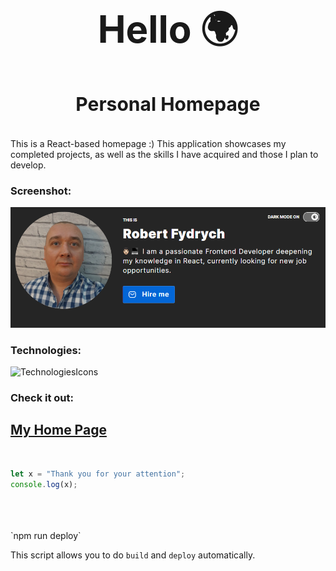<div align="center">
<h1 style="font-size: 60px;">Hello 🌍</h1>
</div>

<div align="center">
<h1 style="font-size: 30px;">Personal Homepage</h1>
</div>

<br>
This is a React-based homepage :) This application showcases my completed projects, as well as the skills I have acquired and those I plan to develop.

### Screenshot:
![Image](https://github.com/RobFyd/Personal-Homepage/blob/main/public/screenShot.png?raw=true)

### Technologies:
![TechnologiesIcons](https://skillicons.dev/icons?i=html,css,js,react,redux,git,styledcomponents,figma,)

### Check it out:
## [My Home Page](https://robfyd.github.io/Personal-Homepage/)

<br>

```javascript
let x = "Thank you for your attention";
console.log(x);
```

<br>
<br>
<br>
 `npm run deploy`

This script allows you to do `build` and `deploy` automatically.

